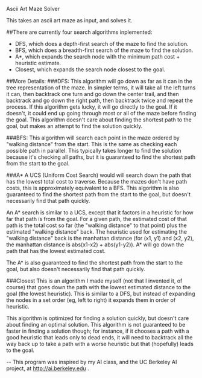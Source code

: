 Ascii Art Maze Solver

This takes an ascii art maze as input, and solves it.

##There are currently four search algorithms inplemented:
* DFS, which does a depth-first search of the maze to find the solution.
* BFS, which does a breadth-first search of the maze to find the solution.
* A*, which expands the search node with the minimum path cost + heuristic estimate.
* Closest, which expands the search node closest to the goal.

##More Details:
###DFS:
This algorithm will go down as far as it can in the tree representation of the maze. In simpler terms, it will take all the left turns it can, then backtrack one turn and go down the center trail, and then backtrack and go down the right path, then backtrack twice and repeat the process. If this algorithm gets lucky, it will go directly to the goal. If it doesn't, it could end up going through most or all of the maze before finding the goal. This algorithm doesn't care about finding the shortest path to the goal, but makes an attempt to find the solution quickly.

###BFS:
This algorithm will search each point in the maze ordered by "walking distance" from the start. This is the same as checking each possible path in parallel. This typically takes longer to find the solution because it's checking all paths, but it is guaranteed to find the shortest path from the start to the goal.

###A*
A UCS (Uniform Cost Search) would will search down the path that has the lowest total cost to traverse. Because the mazes don't have path costs, this is approximately equivalent to a BFS. This algorithm is also guaranteed to find the shortest path from the start to the goal, but doesn't necessarily find that path quickly.

An A* search is similar to a UCS, except that it factors in a heuristic for how far that path is from the goal. For a given path, the estimated cost of that path is the total cost so far (the "walking distance" to that point) plus the estimated "walking distance" back. The heuristic used for estimating the "walking distance" back is the manhattan distance (for (x1, y1) and (x2, y2), the manhattan distance is abs(x1-x2) + abs(y1-y2)). A* will go down the path that has the lowest estimated cost. 

The A* is also guaranteed to find the shortest path from the start to the goal, but also doesn't necessarily find that path quickly.


###Closest
This is an algorithm I made myself (not that I invented it, of course) that goes down the path with the lowest estimated distance to the goal (the lowest heuristic). This is similar to a DFS, but instead of expanding the nodes in a set order (eg, left to right) it expands them in order of heuristic.

This algorithm is optimized for finding a solution quickly, but doesn't care about finding an optimal solution. This algorithm is not guaranteed to be faster in finding a solution though; for instance, if it chooses a path with a good heuristic that leads only to dead ends, it will need to backtrack all the way back up to take a path with a worse heuristic but that (hopefully) leads to the goal. 

--
This program was inspired by my AI class, and the UC Berkeley AI project, at http://ai.berkeley.edu .
